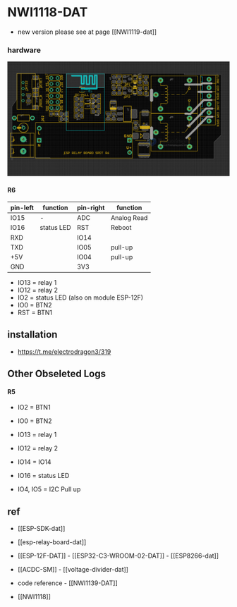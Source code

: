 # NWI1118-DAT

- new version please see at page [[NWI1119-dat]]


### hardware 

![](2023-10-09-13-55-10.png)

#### R6 

| pin-left | function   | pin-right | function    |
| -------- | ---------- | --------- | ----------- |
| IO15     | -          | ADC       | Analog Read |
| IO16     | status LED | RST       | Reboot      |
| RXD      |            | IO14      |             |
| TXD      |            | IO05      | pull-up     |
| +5V      |            | IO04      | pull-up     |
| GND      |            | 3V3       |             |


- IO13 = relay 1
- IO12 = relay 2 
- IO2 = status LED (also on module ESP-12F)
- IO0 = BTN2
- RST = BTN1


## installation 

- https://t.me/electrodragon3/319



## Other Obseleted Logs 

#### R5 

- IO2 = BTN1
- IO0 = BTN2

- IO13 = relay 1
- IO12 = relay 2 
- IO14 = IO14
- IO16  = status LED
- IO4, IO5 = I2C Pull up 


## ref 

- [[ESP-SDK-dat]]

- [[esp-relay-board-dat]]

- [[ESP-12F-DAT]] - [[ESP32-­C3-­WROOM-­02-DAT]] - [[ESP8266-dat]]

- [[ACDC-SM]] - [[voltage-divider-dat]]


- code reference - [[NWI1139-DAT]]


- [[NWI1118]]